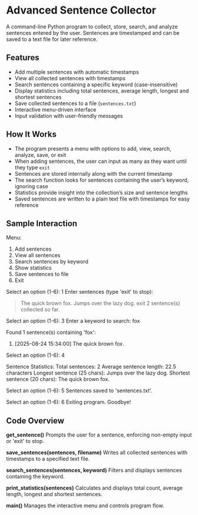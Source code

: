 
# Advanced Sentence Collector

A command-line Python program to collect, store, search, and analyze sentences entered by the user. Sentences are timestamped and can be saved to a text file for later reference.

## Features

* Add multiple sentences with automatic timestamps
* View all collected sentences with timestamps
* Search sentences containing a specific keyword (case-insensitive)
* Display statistics including total sentences, average length, longest and shortest sentences
* Save collected sentences to a file (`sentences.txt`)
* Interactive menu-driven interface
* Input validation with user-friendly messages

## How It Works

* The program presents a menu with options to add, view, search, analyze, save, or exit
* When adding sentences, the user can input as many as they want until they type `exit`
* Sentences are stored internally along with the current timestamp
* The search function looks for sentences containing the user’s keyword, ignoring case
* Statistics provide insight into the collection’s size and sentence lengths
* Saved sentences are written to a plain text file with timestamps for easy reference

## Sample Interaction

Menu:

1. Add sentences
2. View all sentences
3. Search sentences by keyword
4. Show statistics
5. Save sentences to file
6. Exit

Select an option (1-6): 1
Enter sentences (type 'exit' to stop):

> The quick brown fox.
> Jumps over the lazy dog.
> exit
> 2 sentence(s) collected so far.

Select an option (1-6): 3
Enter a keyword to search: fox

Found 1 sentence(s) containing 'fox':

1. \[2025-08-24 15:34:00] The quick brown fox.

Select an option (1-6): 4

Sentence Statistics:
Total sentences: 2
Average sentence length: 22.5 characters
Longest sentence (25 chars): Jumps over the lazy dog.
Shortest sentence (20 chars): The quick brown fox.

Select an option (1-6): 5
Sentences saved to 'sentences.txt'.

Select an option (1-6): 6
Exiting program. Goodbye!

## Code Overview

**get\_sentence()**
Prompts the user for a sentence, enforcing non-empty input or 'exit' to stop.

**save\_sentences(sentences, filename)**
Writes all collected sentences with timestamps to a specified text file.

**search\_sentences(sentences, keyword)**
Filters and displays sentences containing the keyword.

**print\_statistics(sentences)**
Calculates and displays total count, average length, longest and shortest sentences.

**main()**
Manages the interactive menu and controls program flow.

